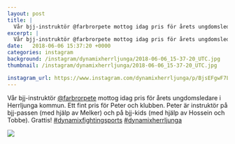 ```yaml
---
layout: post
title: |
  Vår bjj-instruktör @farbrorpete mottog idag pris för årets ungdomsledare i Herrljunga kommun
excerpt: |
  Vår bjj-instruktör @farbrorpete mottog idag pris för årets ungdomsledare i Herrljunga kommun. Ett fint pris för Peter och klubben. Peter är instruktör på bjj-passen (med hjälp av Melker) och på bjj-kids (med hjälp av Hossein och Tobbe). Grattis!  
date:   2018-06-06 15:37:20 +0000
categories: instagram
background: /instagram/dynamixherrljunga/2018-06-06_15-37-20_UTC.jpg
thumbnail: /instagram/dynamixherrljunga/2018-06-06_15-37-20_UTC.jpg

instagram_url: https://www.instagram.com/dynamixherrljunga/p/BjsEFgwF7La
---
```

Vår bjj-instruktör [@farbrorpete](https://www.instagram.com/farbrorpete/) mottog idag pris för årets ungdomsledare i Herrljunga kommun. Ett fint pris för Peter och klubben. Peter är instruktör på bjj-passen (med hjälp av Melker) och på bjj-kids (med hjälp av Hossein och Tobbe). Grattis! [#dynamixfightingsports](https://www.instagram.com/explore/tags/dynamixfightingsports/) [#dynamixherrljunga](https://www.instagram.com/explore/tags/dynamixherrljunga/)



<img src='/www-dynamix-herrljunga/instagram/dynamixherrljunga/2018-06-06_15-37-20_UTC.jpg' class='img-fluid' />
